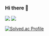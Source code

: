 ### Hi there 👋
<img src="https://img.shields.io/badge/C++-blue.svg?style=flat&logo=c%2B%2B"/> <img src="https://img.shields.io/badge/-C%23-000000?logo=Csharp&style=flat"/>

[![Solved.ac Profile](http://mazassumnida.wtf/api/v2/generate_badge?boj=yun990112)](https://solved.ac/yun990112/)

<!--
**NaYoonYeol/NaYoonYeol** is a ✨ _special_ ✨ repository because its `README.md` (this file) appears on your GitHub profile.

Here are some ideas to get you started:

- 🔭 I’m currently working on ...
- 🌱 I’m currently learning ...
- 👯 I’m looking to collaborate on ...
- 🤔 I’m looking for help with ...
- 💬 Ask me about ...
- 📫 How to reach me: ...
- 😄 Pronouns: ...
- ⚡ Fun fact: ...
-->
